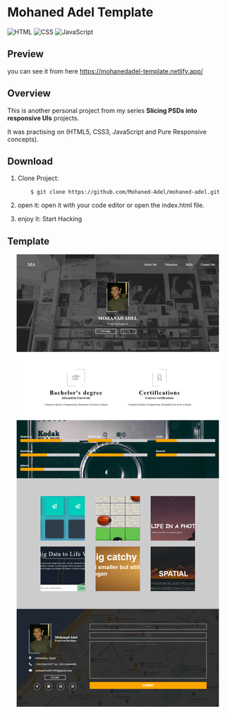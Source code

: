 # Mohaned Adel Template

![HTML](https://img.shields.io/badge/HTML-v5-red)
![CSS](https://img.shields.io/badge/CSS-v3-blue)
![JavaScript](https://img.shields.io/badge/JavaScript-JS-yellow)


## Preview
you can see it from here https://mohanedadel-template.netlify.app/ 

## Overview 

This is another personal project from my series **Slicing PSDs into responsive UIs** projects.

It was practising on (HTML5, CSS3, JavaScript and Pure Responsive concepts).

## Download

1. Clone Project:
    ```
        $ git clone https://github.com/Mohaned-Adel/mohaned-adel.git
    ```
2. open it:
    open it with your code editor or open the index.html file.

3. enjoy it: 
    Start Hacking

## Template 

<p align="center" style="width: 500px; height: 500px">
    <img src="./images/template.png" alt="Page Image">
</p>